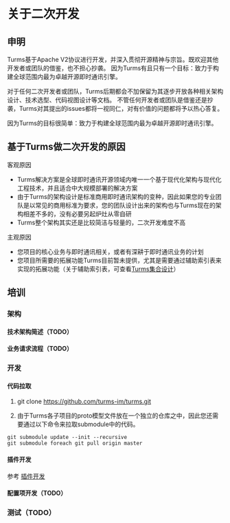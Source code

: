 # 关于二次开发

## 申明

Turms基于Apache V2协议进行开发，并深入贯彻开源精神与宗旨。既欢迎其他开发者或团队的借鉴，也不担心抄袭。
因为Turms有且只有一个目标：致力于构建全球范围内最为卓越开源即时通讯引擎。

对于任何二次开发者或团队，Turms后期都会不加保留为其逐步开放各种相关架构设计、技术选型、代码视图设计等文档。
不管任何开发者或团队是借鉴还是抄袭，Turms对其提出的issues都将一视同仁，对有价值的问题都将予以热心答复。

因为Turms的目标很简单：致力于构建全球范围内最为卓越开源即时通讯引擎。

## 基于Turms做二次开发的原因

客观原因

   * Turms解决方案是全球即时通讯开源领域内唯一一个基于现代化架构与现代化工程技术，并且适合中大规模部署的解决方案
   * 由于Turms的架构设计是标准商用即时通讯架构的变种，因此如果您的专业团队是以常见的商用标准为要求，您的团队设计出来的架构也与Turms现在的架构相差不多的，没有必要另起炉灶从零自研
   * Turms整个架构其实还是比较简洁与轻量的，二次开发难度不高

主观原因

   * 您项目的核心业务与即时通讯相关，或者有深耕于即时通讯业务的计划
   * 您项目所需要的拓展功能Turms目前暂未提供，尤其是需要通过辅助索引表来实现的拓展功能（关于辅助索引表，可查看[Turms集合设计](https://turms-im.github.io/docs/for-developers/schema.html)）

## 培训

### 架构

#### 技术架构简述（TODO）

#### 业务请求流程（TODO）

### 开发

#### 代码拉取

1. git clone https://github.com/turms-im/turms.git

2. 由于Turms各子项目的proto模型文件放在一个独立的仓库之中，因此您还需要通过以下命令来拉取submodule中的代码。

```
git submodule update --init --recursive
git submodule foreach git pull origin master
```

#### 插件开发

参考 [插件开发](https://turms-im.github.io/docs/for-developers/custom-plugin.html)

#### 配置项开发（TODO）

### 测试（TODO）